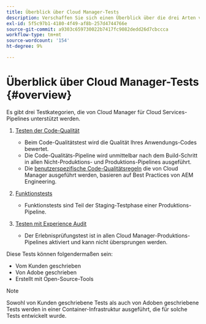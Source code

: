 ```yaml
---
title: Überblick über Cloud Manager-Tests
description: Verschaffen Sie sich einen Überblick über die drei Arten von Tests, die Cloud Manager automatisch durchführt, um die Qualität Ihres benutzerspezifischen Codes sicherzustellen.
exl-id: 5f5c97b1-4180-4f49-af8b-257d4744766e
source-git-commit: a9303c659730022b7417fc9082dedd26d7cbccca
workflow-type: tm+mt
source-wordcount: '154'
ht-degree: 9%

---
```



# Überblick über Cloud Manager-Tests {#overview}

Es gibt drei Testkategorien, die von Cloud Manager für Cloud Services-Pipelines unterstützt werden.

1. [Testen der Code-Qualität](/help/implementing/cloud-manager/code-quality-testing.md)

   * Beim Code-Qualitätstest wird die Qualität Ihres Anwendungs-Codes bewertet.
   * Die Code-Qualitäts-Pipeline wird unmittelbar nach dem Build-Schritt in allen Nicht-Produktions- und Produktions-Pipelines ausgeführt.
   * Die [benutzerspezifische Code-Qualitätsregeln](/help/implementing/cloud-manager/custom-code-quality-rules.md) die von Cloud Manager ausgeführt werden, basieren auf Best Practices von AEM Engineering.

1. [Funktionstests](/help/implementing/cloud-manager/functional-testing.md)

   * Funktionstests sind Teil der Staging-Testphase einer Produktions-Pipeline.

1. [Testen mit Experience Audit](/help/implementing/cloud-manager/experience-audit-testing.md)

   * Der Erlebnisprüfungstest ist in allen Cloud Manager-Produktions-Pipelines aktiviert und kann nicht übersprungen werden.

Diese Tests können folgendermaßen sein:

* Vom Kunden geschrieben
* Von Adobe geschrieben
* Erstellt mit Open-Source-Tools

>[!NOTE]
>
> Sowohl von Kunden geschriebene Tests als auch von Adoben geschriebene Tests werden in einer Container-Infrastruktur ausgeführt, die für solche Tests entwickelt wurde.

